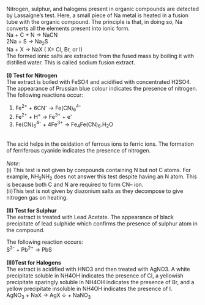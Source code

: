 Nitrogen, sulphur, and halogens present in organic compounds are detected by Lassaigne’s test. Here, a small piece of Na metal is heated in a fusion tube with the organic compound. The principle is that, in doing so, Na converts all the elements present into ionic form.</br>
Na + C + N → NaCN</br>
2Na + S → Na<sub>2</sub>S</br>
Na + X → NaX ( X= Cl, Br, or I)</br>
The formed ionic salts are extracted from the fused mass by boiling it with distilled water. This is called sodium fusion extract.</br></br>
**(I) Test for Nitrogen**</br>
The extract is boiled with FeSO4 and acidified with concentrated H2SO4. The appearance of Prussian blue colour indicates the presence of nitrogen.
The following reactions occur:</br>
1.  Fe<sup>2+</sup> + 6CN<sup>-</sup> → Fe(CN)<sub>6</sub><sup>4-</sup></br>
2. Fe<sup>2+</sup> + H<sup>+</sup> → Fe<sup>3+</sup> + e<sup>-</sup></br>
3. Fe(CN)<sub>6</sub><sup>4-</sup> + 4Fe<sup>3+</sup> → Fe<sub>4</sub>Fe(CN)<sub>6</sub>.H<sub>2</sub>O</br></br>

The acid helps in the oxidation of ferrous ions to ferric ions. The formation of ferriferous cyanide indicates the presence of nitrogen.</br></br>
*Note*:</br> (i) This test is not given by compounds containing N but not C atoms. For example, NH<sub>2</sub>NH<sub>2</sub> does not answer this test despite having an N atom. This is because both C and N are required to form CN– ion.</br>
(ii)This test is not given by diazonium salts as they decompose to give nitrogen gas on heating.</br></br>
**(II) Test for Sulphur**</br>
The extract is treated with Lead Acetate. The appearance of black precipitate of lead sulphide which confirms the presence of sulphur atom in the compound.

The following reaction occurs:</br>
 S<sup>2-</sup> + Pb<sup>2+</sup> → PbS </br></br>
**(III)Test for Halogens**</br>
The extract is acidified with HNO3 and then treated with AgNO3. A white precipitate soluble in NH4OH indicates the presence of Cl, a yellowish precipitate sparingly soluble in NH4OH indicates the presence of Br, and a yellow precipitate insoluble in NH4OH indicates the presence of I.</br>
AgNO<sub>3</sub> + NaX → AgX ↓ + NaNO<sub>3</sub>
